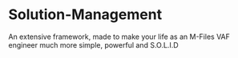 # Solution-Management
An extensive framework, made to make your life as an M-Files VAF engineer much more simple, powerful and S.O.L.I.D
